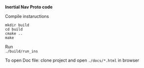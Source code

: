 **Inertial Nav Proto code**

Compile instaructions
```
mkdir build
cd build
cmake ..
make
```

Run  
`./build/run_ins`


To open Doc file: clone project and open `./docs/*.html` in browser